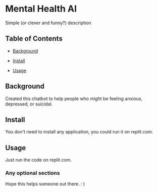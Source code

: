 # Mental Health AI

Simple (or clever and funny?) description

## Table of Contents

- [Background](#background)

- [Install](#install)

- [Usage](#usage)

## Background

Created this chatbot to help people who might be feeling anxious, depressed, or suicidal. 

## Install

You don't need to install any application, you could run it on replit.com.

## Usage

Just run the code on replit.com.

### Any optional sections

Hope this helps someone out there. : )
